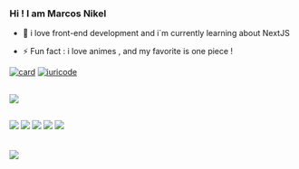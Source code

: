 ### Hi ! I am Marcos Nikel


- 🔭 i love front-end development and i´m currently learning about NextJS
- ⚡ Fun fact : i love animes , and my favorite is one piece !

  <a href="https:/9/github.com/marcossnikel">
  
[![card](https://github-readme-stats.vercel.app/api?username=marcossnikel&theme=radical&show_icons=true)](https://github.com/anuraghazra/github-readme-stats)
[![iuricode](https://github-readme-stats.vercel.app/api/top-langs/?username=marcossnikel&hide=html&layout=compact=true&theme=radical)](https://github.com/anuraghazra/github-readme-stats)
  
  <div style="display: inline_block"><br>
    
  <img src="https://skillicons.dev/icons?i=html,css,js,typescript,python,react,nextjs,styledcomponents,tailwind,sass,nodejs,prisma,mysql,mongodb" />
                                                                 


##
<div> 
  <a href="https://www.instagram.com/nikeelwz/?hl=" target="_blank"><img src="https://img.shields.io/badge/-Instagram-%23E4405F?style=for-the-badge&logo=instagram&logoColor=white" target="_blank"></a>
  <a href = "mailto:marcosnikeldev@gmail.com"><img src="https://img.shields.io/badge/-Gmail-%23333?style=for-the-badge&logo=gmail&logoColor=white" target="_blank"></a>
  <a href="https://www.linkedin.com/in/mnikel/" target="_blank"><img src="https://img.shields.io/badge/-LinkedIn-%230077B5?style=for-the-badge&logo=linkedin&logoColor=white" target="_blank"></a>
  <a href="https://www.facebook.com/marcosnikel/" target="_blank"><img src="https://img.shields.io/badge/Facebook-1877F2?style=for-the-badge&logo=facebook&logoColor=white" target="_blank"></a>
  <a href="https://contate.me/marcossnikel" target="_blank"><img src="https://img.shields.io/badge/WhatsApp-25D366?style=for-the-badge&logo=whatsapp&logoColor=white" target="_blank"></a> 
  </div>
 <br> <br>
<img src="https://komarev.com/ghpvc/?username=marcossnikel&label=Visits">
